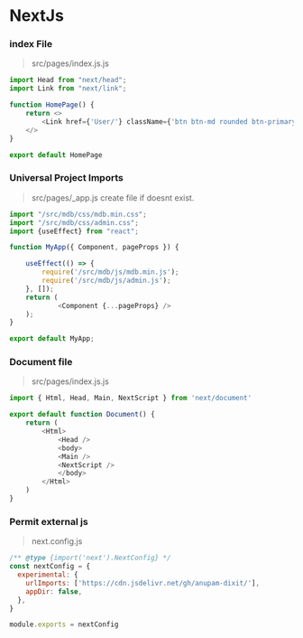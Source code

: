 # NextJs

### index File
>src/pages/index.js.js
```js
import Head from "next/head";
import Link from "next/link";

function HomePage() {
    return <>
        <Link href={'User/'} className={'btn btn-md rounded btn-primary'}>Go</Link>
    </>
}

export default HomePage
```

### Universal Project Imports
>src/pages/_app.js
create file if doesnt exist.
```js
import "/src/mdb/css/mdb.min.css";
import "/src/mdb/css/admin.css";
import {useEffect} from "react";

function MyApp({ Component, pageProps }) {

    useEffect(() => {
        require('/src/mdb/js/mdb.min.js');
        require('/src/mdb/js/admin.js');
    }, []);
    return (
            <Component {...pageProps} />
    );
}

export default MyApp;

```
### Document file
>src/pages/index.js.js
```js
import { Html, Head, Main, NextScript } from 'next/document'

export default function Document() {
    return (
        <Html>
            <Head />
            <body>
            <Main />
            <NextScript />
            </body>
        </Html>
    )
}
```
### Permit external js
>next.config.js
```js
/** @type {import('next').NextConfig} */
const nextConfig = {
  experimental: {
    urlImports: ['https://cdn.jsdelivr.net/gh/anupam-dixit/'],
    appDir: false,
  },
}

module.exports = nextConfig
```
